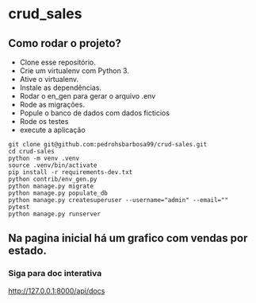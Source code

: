# crud_sales

## Como rodar o projeto?

* Clone esse repositório.
* Crie um virtualenv com Python 3.
* Ative o virtualenv.
* Instale as dependências.
* Rodar o en_gen para gerar o arquivo .env
* Rode as migrações.
* Popule o banco de dados com dados ficticios
* Rode os testes
* execute a aplicação

```
git clone git@github.com:pedrohsbarbosa99/crud-sales.git
cd crud-sales
python -m venv .venv
source .venv/bin/activate
pip install -r requirements-dev.txt
python contrib/env_gen.py
python manage.py migrate
python manage.py populate_db
python manage.py createsuperuser --username="admin" --email=""
pytest
python manage.py runserver
```

## Na pagina inicial há um grafico com vendas por estado.
<a href="http://127.0.0.1:8000"></a>

### Siga para doc interativa

<a href="http://127.0.0.1:8000/api/docs" target="_blank">http://127.0.0.1:8000/api/docs</a>
